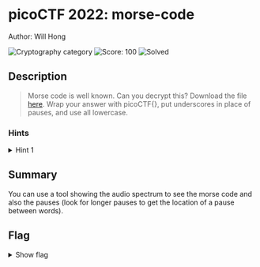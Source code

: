 # picoCTF 2022: morse-code

Author: Will Hong

![Cryptography category](https://img.shields.io/badge/category-Cryptography-red.svg)
![Score: 100](https://img.shields.io/badge/Score-100-brightgreen.svg)
![Solved](https://img.shields.io/badge/Solved-During_Competition-brightgreen.svg)

## Description
> Morse code is well known. Can you decrypt this? Download the file [here](https://artifacts.picoctf.net/c/235/morse_chal.wav).
> Wrap your answer with picoCTF{}, put underscores in place of pauses, and use all lowercase.

<!--Artifact Files:
* [Artifact1]()
* [Artifact2]()
-->

### Hints

<details>
<summary>Hint 1</summary>
Audacity is a really good program to analyze morse code audio.
</details>

## Summary

You can use a tool showing the audio spectrum to see the morse code and also the pauses (look for longer pauses to get the location of a pause between words).

## Flag

<details><summary>Show flag</summary>

```
picoCTF{WH47_H47H_90D_W20U9H7}
```

</details>
